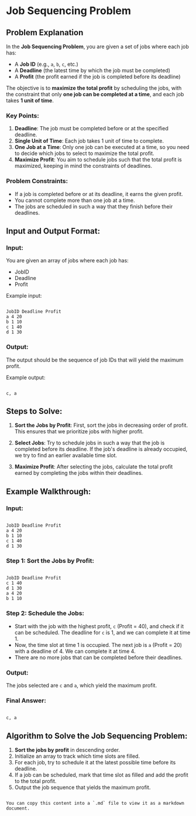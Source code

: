 
# Job Sequencing Problem

## Problem Explanation

In the **Job Sequencing Problem**, you are given a set of jobs where each job has:

- A **Job ID** (e.g., `a`, `b`, `c`, etc.)
- A **Deadline** (the latest time by which the job must be completed)
- A **Profit** (the profit earned if the job is completed before its deadline)

The objective is to **maximize the total profit** by scheduling the jobs, with the constraint that only **one job can be completed at a time**, and each job takes **1 unit of time**.

### Key Points:

1. **Deadline**: The job must be completed before or at the specified deadline.
2. **Single Unit of Time**: Each job takes 1 unit of time to complete.
3. **One Job at a Time**: Only one job can be executed at a time, so you need to decide which jobs to select to maximize the total profit.
4. **Maximize Profit**: You aim to schedule jobs such that the total profit is maximized, keeping in mind the constraints of deadlines.

### Problem Constraints:

- If a job is completed before or at its deadline, it earns the given profit.
- You cannot complete more than one job at a time.
- The jobs are scheduled in such a way that they finish before their deadlines.

## Input and Output Format:

### Input:

You are given an array of jobs where each job has:

- JobID
- Deadline
- Profit

Example input:
```

JobID Deadline Profit
a 4 20
b 1 10
c 1 40
d 1 30

```

### Output:
The output should be the sequence of job IDs that will yield the maximum profit.

Example output:
```

c, a

```

## Steps to Solve:

1. **Sort the Jobs by Profit**: First, sort the jobs in decreasing order of profit. This ensures that we prioritize jobs with higher profit.

2. **Select Jobs**: Try to schedule jobs in such a way that the job is completed before its deadline. If the job's deadline is already occupied, we try to find an earlier available time slot.

3. **Maximize Profit**: After selecting the jobs, calculate the total profit earned by completing the jobs within their deadlines.

## Example Walkthrough:

### Input:
```

JobID Deadline Profit
a 4 20
b 1 10
c 1 40
d 1 30

```

### Step 1: Sort the Jobs by Profit:
```

JobID Deadline Profit
c 1 40
d 1 30
a 4 20
b 1 10

```

### Step 2: Schedule the Jobs:
- Start with the job with the highest profit, `c` (Profit = 40), and check if it can be scheduled. The deadline for `c` is 1, and we can complete it at time 1.
- Now, the time slot at time 1 is occupied. The next job is `a` (Profit = 20) with a deadline of 4. We can complete it at time 4.
- There are no more jobs that can be completed before their deadlines.

### Output:
The jobs selected are `c` and `a`, which yield the maximum profit.

### Final Answer:
```

c, a

```

## Algorithm to Solve the Job Sequencing Problem:
1. **Sort the jobs by profit** in descending order.
2. Initialize an array to track which time slots are filled.
3. For each job, try to schedule it at the latest possible time before its deadline.
4. If a job can be scheduled, mark that time slot as filled and add the profit to the total profit.
5. Output the job sequence that yields the maximum profit.
```

You can copy this content into a `.md` file to view it as a markdown document.
